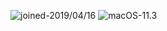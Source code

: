 ![joined-2019/04/16](https://img.shields.io/badge/joined-2019/04/16-brightgreen) ![macOS-11.3](https://img.shields.io/badge/macOS-11.3-brightgreen)
